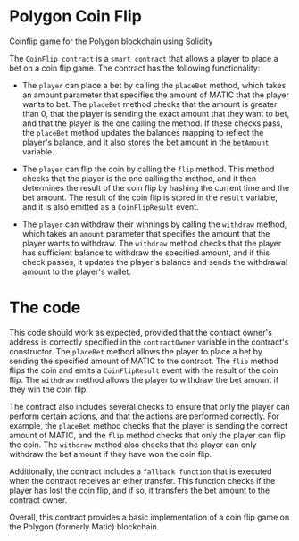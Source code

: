 # Polygon Coin Flip
Coinflip game for the Polygon blockchain using Solidity

The `CoinFlip contract` is a `smart contract` that allows a player to place a bet on a coin flip game. The contract has the following functionality:

- The `player` can place a bet by calling the `placeBet` method, which takes an amount parameter that specifies the amount of MATIC that the player wants to bet. The `placeBet` method checks that the amount is greater than 0, that the player is sending the exact amount that they want to bet, and that the player is the one calling the method. If these checks pass, the `placeBet` method updates the balances mapping to reflect the player's balance, and it also stores the bet amount in the `betAmount` variable.

- The `player` can flip the coin by calling the `flip` method. This method checks that the player is the one calling the method, and it then determines the result of the coin flip by hashing the current time and the bet amount. The result of the coin flip is stored in the `result` variable, and it is also emitted as a `CoinFlipResult` event.

- The `player` can withdraw their winnings by calling the `withdraw` method, which takes an `amount` parameter that specifies the amount that the player wants to withdraw. The `withdraw` method checks that the player has sufficient balance to withdraw the specified amount, and if this check passes, it updates the player's balance and sends the withdrawal amount to the player's wallet.

# The code

This code should work as expected, provided that the contract owner's address is correctly specified in the `contractOwner` variable in the contract's constructor. The `placeBet` method allows the player to place a bet by sending the specified amount of MATIC to the contract. The `flip` method flips the coin and emits a `CoinFlipResult` event with the result of the coin flip. The `withdraw` method allows the player to withdraw the bet amount if they win the coin flip.

The contract also includes several checks to ensure that only the player can perform certain actions, and that the actions are performed correctly. For example, the `placeBet` method checks that the player is sending the correct amount of MATIC, and the `flip` method checks that only the player can flip the coin. The `withdraw` method also checks that the player can only withdraw the bet amount if they have won the coin flip.

Additionally, the contract includes a `fallback function` that is executed when the contract receives an ether transfer. This function checks if the player has lost the coin flip, and if so, it transfers the bet amount to the contract owner.

Overall, this contract provides a basic implementation of a coin flip game on the Polygon (formerly Matic) blockchain.
